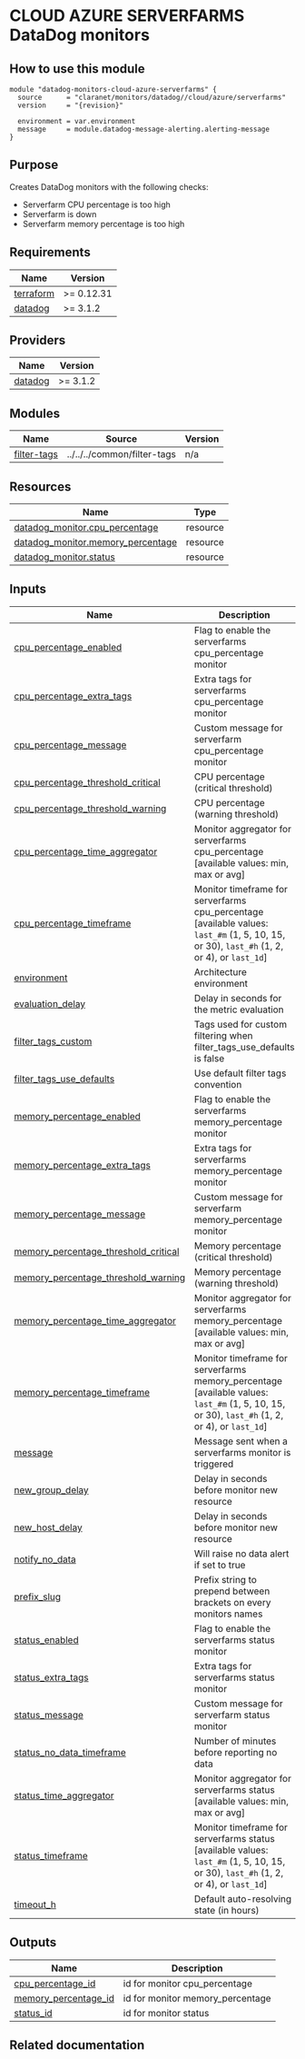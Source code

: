 # CLOUD AZURE SERVERFARMS DataDog monitors

## How to use this module

```hcl
module "datadog-monitors-cloud-azure-serverfarms" {
  source      = "claranet/monitors/datadog//cloud/azure/serverfarms"
  version     = "{revision}"

  environment = var.environment
  message     = module.datadog-message-alerting.alerting-message
}

```

## Purpose

Creates DataDog monitors with the following checks:

- Serverfarm CPU percentage is too high
- Serverfarm is down
- Serverfarm memory percentage is too high

<!-- BEGIN_TF_DOCS -->
## Requirements

| Name | Version |
|------|---------|
| <a name="requirement_terraform"></a> [terraform](#requirement\_terraform) | >= 0.12.31 |
| <a name="requirement_datadog"></a> [datadog](#requirement\_datadog) | >= 3.1.2 |

## Providers

| Name | Version |
|------|---------|
| <a name="provider_datadog"></a> [datadog](#provider\_datadog) | >= 3.1.2 |

## Modules

| Name | Source | Version |
|------|--------|---------|
| <a name="module_filter-tags"></a> [filter-tags](#module\_filter-tags) | ../../../common/filter-tags | n/a |

## Resources

| Name | Type |
|------|------|
| [datadog_monitor.cpu_percentage](https://registry.terraform.io/providers/DataDog/datadog/latest/docs/resources/monitor) | resource |
| [datadog_monitor.memory_percentage](https://registry.terraform.io/providers/DataDog/datadog/latest/docs/resources/monitor) | resource |
| [datadog_monitor.status](https://registry.terraform.io/providers/DataDog/datadog/latest/docs/resources/monitor) | resource |

## Inputs

| Name | Description | Type | Default | Required |
|------|-------------|------|---------|:--------:|
| <a name="input_cpu_percentage_enabled"></a> [cpu\_percentage\_enabled](#input\_cpu\_percentage\_enabled) | Flag to enable the serverfarms cpu\_percentage monitor | `string` | `"true"` | no |
| <a name="input_cpu_percentage_extra_tags"></a> [cpu\_percentage\_extra\_tags](#input\_cpu\_percentage\_extra\_tags) | Extra tags for serverfarms cpu\_percentage monitor | `list(string)` | `[]` | no |
| <a name="input_cpu_percentage_message"></a> [cpu\_percentage\_message](#input\_cpu\_percentage\_message) | Custom message for serverfarm cpu\_percentage monitor | `string` | `""` | no |
| <a name="input_cpu_percentage_threshold_critical"></a> [cpu\_percentage\_threshold\_critical](#input\_cpu\_percentage\_threshold\_critical) | CPU percentage (critical threshold) | `number` | `95` | no |
| <a name="input_cpu_percentage_threshold_warning"></a> [cpu\_percentage\_threshold\_warning](#input\_cpu\_percentage\_threshold\_warning) | CPU percentage (warning threshold) | `number` | `90` | no |
| <a name="input_cpu_percentage_time_aggregator"></a> [cpu\_percentage\_time\_aggregator](#input\_cpu\_percentage\_time\_aggregator) | Monitor aggregator for serverfarms cpu\_percentage [available values: min, max or avg] | `string` | `"min"` | no |
| <a name="input_cpu_percentage_timeframe"></a> [cpu\_percentage\_timeframe](#input\_cpu\_percentage\_timeframe) | Monitor timeframe for serverfarms cpu\_percentage [available values: `last_#m` (1, 5, 10, 15, or 30), `last_#h` (1, 2, or 4), or `last_1d`] | `string` | `"last_10m"` | no |
| <a name="input_environment"></a> [environment](#input\_environment) | Architecture environment | `string` | n/a | yes |
| <a name="input_evaluation_delay"></a> [evaluation\_delay](#input\_evaluation\_delay) | Delay in seconds for the metric evaluation | `number` | `900` | no |
| <a name="input_filter_tags_custom"></a> [filter\_tags\_custom](#input\_filter\_tags\_custom) | Tags used for custom filtering when filter\_tags\_use\_defaults is false | `string` | `"*"` | no |
| <a name="input_filter_tags_use_defaults"></a> [filter\_tags\_use\_defaults](#input\_filter\_tags\_use\_defaults) | Use default filter tags convention | `string` | `"true"` | no |
| <a name="input_memory_percentage_enabled"></a> [memory\_percentage\_enabled](#input\_memory\_percentage\_enabled) | Flag to enable the serverfarms memory\_percentage monitor | `string` | `"true"` | no |
| <a name="input_memory_percentage_extra_tags"></a> [memory\_percentage\_extra\_tags](#input\_memory\_percentage\_extra\_tags) | Extra tags for serverfarms memory\_percentage monitor | `list(string)` | `[]` | no |
| <a name="input_memory_percentage_message"></a> [memory\_percentage\_message](#input\_memory\_percentage\_message) | Custom message for serverfarm memory\_percentage monitor | `string` | `""` | no |
| <a name="input_memory_percentage_threshold_critical"></a> [memory\_percentage\_threshold\_critical](#input\_memory\_percentage\_threshold\_critical) | Memory percentage (critical threshold) | `number` | `95` | no |
| <a name="input_memory_percentage_threshold_warning"></a> [memory\_percentage\_threshold\_warning](#input\_memory\_percentage\_threshold\_warning) | Memory percentage (warning threshold) | `number` | `90` | no |
| <a name="input_memory_percentage_time_aggregator"></a> [memory\_percentage\_time\_aggregator](#input\_memory\_percentage\_time\_aggregator) | Monitor aggregator for serverfarms memory\_percentage [available values: min, max or avg] | `string` | `"min"` | no |
| <a name="input_memory_percentage_timeframe"></a> [memory\_percentage\_timeframe](#input\_memory\_percentage\_timeframe) | Monitor timeframe for serverfarms memory\_percentage [available values: `last_#m` (1, 5, 10, 15, or 30), `last_#h` (1, 2, or 4), or `last_1d`] | `string` | `"last_5m"` | no |
| <a name="input_message"></a> [message](#input\_message) | Message sent when a serverfarms monitor is triggered | `any` | n/a | yes |
| <a name="input_new_group_delay"></a> [new\_group\_delay](#input\_new\_group\_delay) | Delay in seconds before monitor new resource | `number` | `300` | no |
| <a name="input_new_host_delay"></a> [new\_host\_delay](#input\_new\_host\_delay) | Delay in seconds before monitor new resource | `number` | `300` | no |
| <a name="input_notify_no_data"></a> [notify\_no\_data](#input\_notify\_no\_data) | Will raise no data alert if set to true | `bool` | `true` | no |
| <a name="input_prefix_slug"></a> [prefix\_slug](#input\_prefix\_slug) | Prefix string to prepend between brackets on every monitors names | `string` | `""` | no |
| <a name="input_status_enabled"></a> [status\_enabled](#input\_status\_enabled) | Flag to enable the serverfarms status monitor | `string` | `"true"` | no |
| <a name="input_status_extra_tags"></a> [status\_extra\_tags](#input\_status\_extra\_tags) | Extra tags for serverfarms status monitor | `list(string)` | `[]` | no |
| <a name="input_status_message"></a> [status\_message](#input\_status\_message) | Custom message for serverfarm status monitor | `string` | `""` | no |
| <a name="input_status_no_data_timeframe"></a> [status\_no\_data\_timeframe](#input\_status\_no\_data\_timeframe) | Number of minutes before reporting no data | `string` | `10` | no |
| <a name="input_status_time_aggregator"></a> [status\_time\_aggregator](#input\_status\_time\_aggregator) | Monitor aggregator for serverfarms status [available values: min, max or avg] | `string` | `"max"` | no |
| <a name="input_status_timeframe"></a> [status\_timeframe](#input\_status\_timeframe) | Monitor timeframe for serverfarms status [available values: `last_#m` (1, 5, 10, 15, or 30), `last_#h` (1, 2, or 4), or `last_1d`] | `string` | `"last_5m"` | no |
| <a name="input_timeout_h"></a> [timeout\_h](#input\_timeout\_h) | Default auto-resolving state (in hours) | `number` | `0` | no |

## Outputs

| Name | Description |
|------|-------------|
| <a name="output_cpu_percentage_id"></a> [cpu\_percentage\_id](#output\_cpu\_percentage\_id) | id for monitor cpu\_percentage |
| <a name="output_memory_percentage_id"></a> [memory\_percentage\_id](#output\_memory\_percentage\_id) | id for monitor memory\_percentage |
| <a name="output_status_id"></a> [status\_id](#output\_status\_id) | id for monitor status |
<!-- END_TF_DOCS -->
## Related documentation

